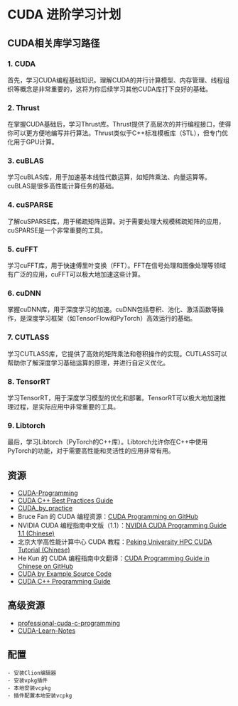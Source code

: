 # CUDA 进阶学习计划

## CUDA相关库学习路径

### 1. CUDA
首先，学习CUDA编程基础知识。理解CUDA的并行计算模型、内存管理、线程组织等概念是非常重要的，这将为你后续学习其他CUDA库打下良好的基础。

### 2. Thrust
在掌握CUDA基础后，学习Thrust库。Thrust提供了高层次的并行编程接口，使得你可以更方便地编写并行算法。Thrust类似于C++标准模板库（STL），但专门优化用于GPU计算。

### 3. cuBLAS
学习cuBLAS库，用于加速基本线性代数运算，如矩阵乘法、向量运算等。cuBLAS是很多高性能计算任务的基础。

### 4. cuSPARSE
了解cuSPARSE库，用于稀疏矩阵运算。对于需要处理大规模稀疏矩阵的应用，cuSPARSE是一个非常重要的工具。

### 5. cuFFT
学习cuFFT库，用于快速傅里叶变换（FFT）。FFT在信号处理和图像处理等领域有广泛的应用，cuFFT可以极大地加速这些计算。

### 6. cuDNN
掌握cuDNN库，用于深度学习的加速。cuDNN包括卷积、池化、激活函数等操作，是深度学习框架（如TensorFlow和PyTorch）高效运行的基础。

### 7. CUTLASS
学习CUTLASS库，它提供了高效的矩阵乘法和卷积操作的实现。CUTLASS可以帮助你了解深度学习基础运算的原理，并进行自定义优化。

### 8. TensorRT
学习TensorRT，用于深度学习模型的优化和部署。TensorRT可以极大地加速推理过程，是实际应用中非常重要的工具。

### 9. Libtorch
最后，学习Libtorch（PyTorch的C++库）。Libtorch允许你在C++中使用PyTorch的功能，对于需要高性能和灵活性的应用非常有用。


## 资源

- [CUDA-Programming](https://github.com/brucefan1983/CUDA-Programming/tree/master)
- [CUDA C++ Best Practices Guide](https://docs.nvidia.com/cuda/cuda-c-best-practices-guide/index.html)
- [CUDA_by_practice](https://github.com/eegkno/CUDA_by_practice)
- Bruce Fan 的 CUDA 编程资源：[CUDA Programming on GitHub](https://github.com/brucefan1983/CUDA-Programming)
- NVIDIA CUDA
  编程指南中文版（1.1）：[NVIDIA CUDA Programming Guide 1.1 (Chinese)](https://www.nvidia.cn/docs/IO/51635/NVIDIA_CUDA_Programming_Guide_1.1_chs.pdf)
- 北京大学高性能计算中心 CUDA
  教程：[Peking University HPC CUDA Tutorial (Chinese)](https://hpc.pku.edu.cn/docs/20170829223652566150.pdf)
- He Kun 的 CUDA
  编程指南中文翻译：[CUDA Programming Guide in Chinese on GitHub](https://github.com/HeKun-NVIDIA/CUDA-Programming-Guide-in-Chinese)
- [CUDA by Example Source Code](https://github.com/CodedK/CUDA-by-Example-source-code-for-the-book-s-examples-)
- [CUDA C++ Programming Guide](https://docs.nvidia.com/cuda/cuda-c-programming-guide/contents.html)

## 高级资源

- [professional-cuda-c-programming](https://github.com/deeperlearning/professional-cuda-c-programming/tree/master)
- [CUDA-Learn-Notes](https://github.com/DefTruth/CUDA-Learn-Notes)


## 配置
```angular2html
- 安装Clion编辑器
- 安装vpkg插件
- 本地安装vcpkg
- 插件配置本地安装vcpkg
```